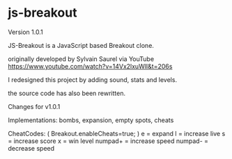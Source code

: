 # js-breakout

Version 1.0.1

JS-Breakout is a JavaScript based Breakout clone.

originally developed by Sylvain Saurel via YouTube https://www.youtube.com/watch?v=14Vx2lxuWlI&t=206s

I redesigned this project by adding sound, stats and levels.

the source code has also been rewritten.

Changes for v1.0.1

Implementations:
  bombs, expansion, empty spots, cheats

CheatCodes: ( Breakout.enableCheats=true; )
  e = expand
  l = increase live
  s = increase score
  x = win level
  numpad+ = increase speed
  numpad- = decrease speed

